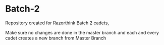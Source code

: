 # Batch-2

Repository created for  Razorthink Batch 2 cadets,

Make sure no changes are done in the master branch and each and every cadet creates a new branch from Master Branch
